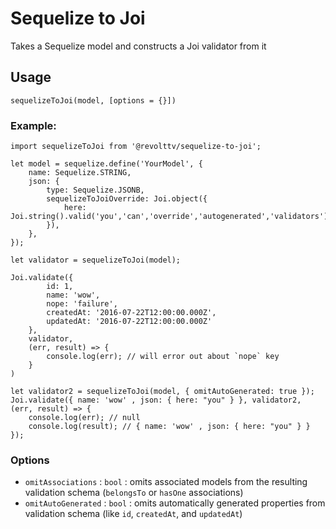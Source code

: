 # Sequelize to Joi

Takes a Sequelize model and constructs a Joi validator from it

## Usage

```
sequelizeToJoi(model, [options = {}])
```

### Example:

```
import sequelizeToJoi from '@revolttv/sequelize-to-joi';

let model = sequelize.define('YourModel', {
    name: Sequelize.STRING,
    json: {
        type: Sequelize.JSONB,
        sequelizeToJoiOverride: Joi.object({
            here: Joi.string().valid('you','can','override','autogenerated','validators');
        }),
    },
});

let validator = sequelizeToJoi(model);

Joi.validate({
        id: 1,
        name: 'wow',
        nope: 'failure',
        createdAt: '2016-07-22T12:00:00.000Z',
        updatedAt: '2016-07-22T12:00:00.000Z'
    },
    validator,
    (err, result) => {
        console.log(err); // will error out about `nope` key
    }
)

let validator2 = sequelizeToJoi(model, { omitAutoGenerated: true });
Joi.validate({ name: 'wow' , json: { here: "you" } }, validator2, (err, result) => {
    console.log(err); // null
    console.log(result); // { name: 'wow' , json: { here: "you" } }
});
```

### Options

* `omitAssociations` : `bool` : omits associated models from the resulting validation schema (`belongsTo` or `hasOne` associations)
* `omitAutoGenerated` : `bool` : omits automatically generated properties from validation schema (like `id`, `createdAt`, and `updatedAt`)
